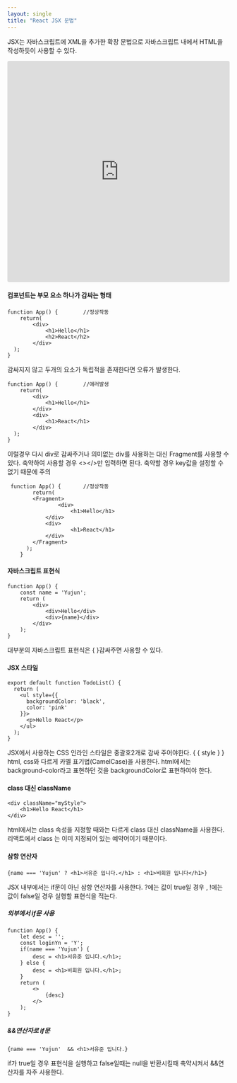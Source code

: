 ```yaml
---
layout: single
title: "React JSX 문법"
---
```


JSX는 자바스크립트에 XML을 추가한 확장 문법으로 자바스크립트 내에서 HTML을 작성하듯이 사용할 수 있다.

<iframe
  src="https://codesandbox.io/embed/new?codemirror=1"
  style="width:100%; height:500px; border:0; border-radius: 4px; overflow:hidden;"
  allow="accelerometer; ambient-light-sensor; camera; encrypted-media; geolocation; gyroscope; hid; microphone; midi; payment; usb; vr; xr-spatial-tracking"
  sandbox="allow-forms allow-modals allow-popups allow-presentation allow-same-origin allow-scripts"
></iframe>

#### 컴포넌트는 부모 요소 하나가 감싸는 형태

    function App() {		//정상작동
        return(
            <div>
                <h1>Hello</h1>
                <h2>React</h2>
            </div>
      );
    }

감싸지지 않고 두개의 요소가 독립적을 존재한다면 오류가 발생한다.

    function App() {		//에러발생
        return(
            <div>
                <h1>Hello</h1>
            </div>
    		<div>
                <h1>React</h1>
            </div>
      );
    } 

이럴경우 다시 div로 감싸주거나 의미없는 div를 사용하는 대신 Fragment를 사용할 수 있다. 축약하여 사용할 경우 <></>만 입력하면 된다. 축약할 경우 key값을 설정할 수 없기 때문에 주의

     function App() {		//정상작동
            return(
    		<Fragment>
                	<div>
                    	<h1>Hello</h1>
                </div>
        		<div>
                    	<h1>React</h1>
                </div>
    		</Fragment>
          );
        } 
		
#### 자바스크립트 표현식

    function App() {
    	const name = 'Yujun';
    	return (
    		<div>
    			<div>Hello</div>
    			<div>{name}</div>
    		</div>
    	);
    }
	
대부분의 자바스크립트 표현식은 { }감싸주면 사용할 수 있다.

#### JSX 스타일

    export default function TodoList() {
      return (
        <ul style={{
          backgroundColor: 'black',
          color: 'pink'
        }}>
          <p>Hello React</p>
        </ul>
      );
    }

JSX에서 사용하는 CSS 인라인 스타일은 중괄호2개로 감싸 주어야한다. { { style } }
html, css와 다르게 카멜 표기법(CamelCase)을 사용한다. html에서는 background-color라고 표현하던 것을 backgroundColor로 표현하여야 한다.

#### class 대신 className

    <div className="myStyle">
    	<h1>Hello React</h1>
    </div>
	
html에서는 class 속성을 지정할 때와는 다르게 class 대신 className을 사용한다.
리액트에서 class 는 이미 지정되어 있는 예약어이기 때문이다.
    

#### 삼항 연산자

	{name === 'Yujun' ? <h1>서유준 입니다.</h1> : <h1>비회원 입니다</h1>}

JSX 내부에서는 if문이 아닌 삼항 연산자를 사용한다. ?에는 값이 true일 경우 , !에는 값이 false일 경우 실행할 표현식을 적는다.

##### 외부에서 if문 사용

    function App() {
    	let desc = '';
    	const loginYn = 'Y';
    	if(name === 'Yujun') {
    		desc = <h1>서유준 입니다.</h1>;
    	} else {
    		desc = <h1>비회원 입니다.</h1>;
    	}
    	return (
    		<>
    			{desc}
    		</>
    	);
    }

##### &&연산자로 if문

    {name === 'Yujun'  && <h1>서유준 입니다.}
	
if가 true일 경우 표현식을 실행하고 false일때는 null을 반환시킬때 축약시켜서 &&연산자를 자주 사용한다.
